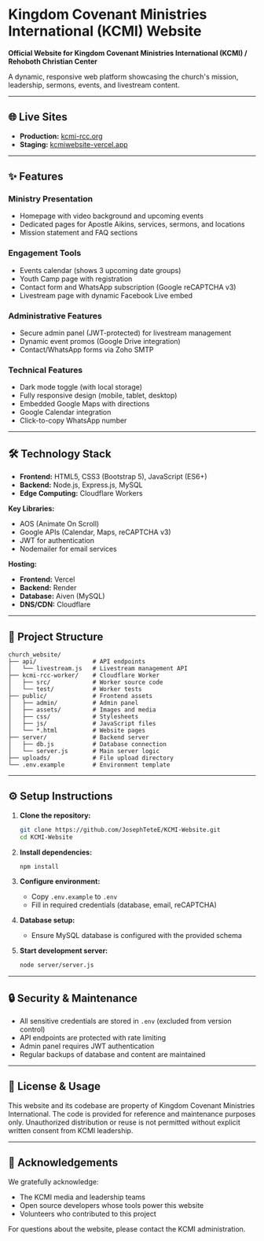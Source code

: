 # Kingdom Covenant Ministries International (KCMI) Website

**Official Website for Kingdom Covenant Ministries International (KCMI) / Rehoboth Christian Center**

A dynamic, responsive web platform showcasing the church's mission, leadership, sermons, events, and livestream content.

---

## 🌐 Live Sites

- **Production:** [kcmi-rcc.org](https://www.kcmi-rcc.org/)
- **Staging:** [kcmiwebsite-vercel.app](https://kcmiwebsite-vercel.app/)

---

## ✨ Features

### Ministry Presentation

- Homepage with video background and upcoming events
- Dedicated pages for Apostle Aikins, services, sermons, and locations
- Mission statement and FAQ sections

### Engagement Tools

- Events calendar (shows 3 upcoming date groups)
- Youth Camp page with registration
- Contact form and WhatsApp subscription (Google reCAPTCHA v3)
- Livestream page with dynamic Facebook Live embed

### Administrative Features

- Secure admin panel (JWT-protected) for livestream management
- Dynamic event promos (Google Drive integration)
- Contact/WhatsApp forms via Zoho SMTP

### Technical Features

- Dark mode toggle (with local storage)
- Fully responsive design (mobile, tablet, desktop)
- Embedded Google Maps with directions
- Google Calendar integration
- Click-to-copy WhatsApp number

---

## 🛠 Technology Stack

- **Frontend:** HTML5, CSS3 (Bootstrap 5), JavaScript (ES6+)
- **Backend:** Node.js, Express.js, MySQL
- **Edge Computing:** Cloudflare Workers

**Key Libraries:**

- AOS (Animate On Scroll)
- Google APIs (Calendar, Maps, reCAPTCHA v3)
- JWT for authentication
- Nodemailer for email services

**Hosting:**

- **Frontend:** Vercel
- **Backend:** Render
- **Database:** Aiven (MySQL)
- **DNS/CDN:** Cloudflare

---

## 📂 Project Structure

```
church_website/
├── api/                # API endpoints
│   └── livestream.js   # Livestream management API
├── kcmi-rcc-worker/    # Cloudflare Worker
│   ├── src/            # Worker source code
│   └── test/           # Worker tests
├── public/             # Frontend assets
│   ├── admin/          # Admin panel
│   ├── assets/         # Images and media
│   ├── css/            # Stylesheets
│   ├── js/             # JavaScript files
│   └── *.html          # Website pages
├── server/             # Backend server
│   ├── db.js           # Database connection
│   └── server.js       # Main server logic
├── uploads/            # File upload directory
└── .env.example        # Environment template
```

---

## ⚙️ Setup Instructions

1. **Clone the repository:**

   ```bash
   git clone https://github.com/JosephTeteE/KCMI-Website.git
   cd KCMI-Website
   ```

2. **Install dependencies:**

   ```bash
   npm install
   ```

3. **Configure environment:**

   - Copy `.env.example` to `.env`
   - Fill in required credentials (database, email, reCAPTCHA)

4. **Database setup:**

   - Ensure MySQL database is configured with the provided schema

5. **Start development server:**
   ```bash
   node server/server.js
   ```

---

## 🔒 Security & Maintenance

- All sensitive credentials are stored in `.env` (excluded from version control)
- API endpoints are protected with rate limiting
- Admin panel requires JWT authentication
- Regular backups of database and content are maintained

---

## 📜 License & Usage

This website and its codebase are property of Kingdom Covenant Ministries International. The code is provided for reference and maintenance purposes only. Unauthorized distribution or reuse is not permitted without explicit written consent from KCMI leadership.

---

## 🙏 Acknowledgements

We gratefully acknowledge:

- The KCMI media and leadership teams
- Open source developers whose tools power this website
- Volunteers who contributed to this project

For questions about the website, please contact the KCMI administration.
